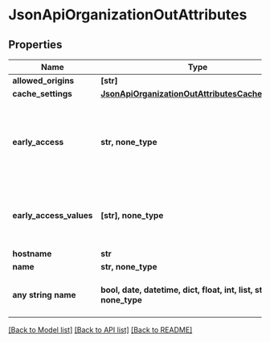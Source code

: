 # JsonApiOrganizationOutAttributes


## Properties
Name | Type | Description | Notes
------------ | ------------- | ------------- | -------------
**allowed_origins** | **[str]** |  | [optional] 
**cache_settings** | [**JsonApiOrganizationOutAttributesCacheSettings**](JsonApiOrganizationOutAttributesCacheSettings.md) |  | [optional] 
**early_access** | **str, none_type** | The early access feature identifier. It is used to enable experimental features. Deprecated in favor of earlyAccessValues. | [optional] 
**early_access_values** | **[str], none_type** | The early access feature identifiers. They are used to enable experimental features. | [optional] 
**hostname** | **str** |  | [optional] 
**name** | **str, none_type** |  | [optional] 
**any string name** | **bool, date, datetime, dict, float, int, list, str, none_type** | any string name can be used but the value must be the correct type | [optional]

[[Back to Model list]](../README.md#documentation-for-models) [[Back to API list]](../README.md#documentation-for-api-endpoints) [[Back to README]](../README.md)


